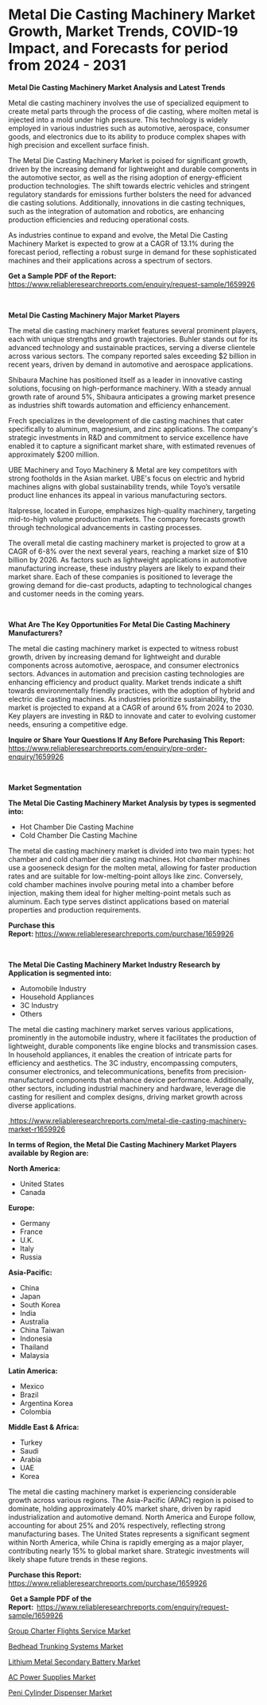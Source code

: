 <p><h1>Metal Die Casting Machinery Market Growth, Market Trends, COVID-19 Impact, and Forecasts for period from 2024 - 2031</h1></p><p><strong>Metal Die Casting Machinery Market Analysis and Latest Trends</strong></p>
<p><p>Metal die casting machinery involves the use of specialized equipment to create metal parts through the process of die casting, where molten metal is injected into a mold under high pressure. This technology is widely employed in various industries such as automotive, aerospace, consumer goods, and electronics due to its ability to produce complex shapes with high precision and excellent surface finish.</p><p>The Metal Die Casting Machinery Market is poised for significant growth, driven by the increasing demand for lightweight and durable components in the automotive sector, as well as the rising adoption of energy-efficient production technologies. The shift towards electric vehicles and stringent regulatory standards for emissions further bolsters the need for advanced die casting solutions. Additionally, innovations in die casting techniques, such as the integration of automation and robotics, are enhancing production efficiencies and reducing operational costs.</p><p>As industries continue to expand and evolve, the Metal Die Casting Machinery Market is expected to grow at a CAGR of 13.1% during the forecast period, reflecting a robust surge in demand for these sophisticated machines and their applications across a spectrum of sectors.</p></p>
<p><strong>Get a Sample PDF of the Report:&nbsp;</strong> <a href="https://www.reliableresearchreports.com/enquiry/request-sample/1659926?utm_campaign=13&utm_medium=2&utm_source=Github&utm_content=ia&utm_term=26102024&utm_id=metal-die-casting-machinery">https://www.reliableresearchreports.com/enquiry/request-sample/1659926</a></p>
<p>&nbsp;</p>
<p><strong>Metal Die Casting Machinery Major Market Players</strong></p>
<p><p>The metal die casting machinery market features several prominent players, each with unique strengths and growth trajectories. Buhler stands out for its advanced technology and sustainable practices, serving a diverse clientele across various sectors. The company reported sales exceeding $2 billion in recent years, driven by demand in automotive and aerospace applications.</p><p>Shibaura Machine has positioned itself as a leader in innovative casting solutions, focusing on high-performance machinery. With a steady annual growth rate of around 5%, Shibaura anticipates a growing market presence as industries shift towards automation and efficiency enhancement.</p><p>Frech specializes in the development of die casting machines that cater specifically to aluminum, magnesium, and zinc applications. The company's strategic investments in R&D and commitment to service excellence have enabled it to capture a significant market share, with estimated revenues of approximately $200 million.</p><p>UBE Machinery and Toyo Machinery & Metal are key competitors with strong footholds in the Asian market. UBE's focus on electric and hybrid machines aligns with global sustainability trends, while Toyo’s versatile product line enhances its appeal in various manufacturing sectors.</p><p>Italpresse, located in Europe, emphasizes high-quality machinery, targeting mid-to-high volume production markets. The company forecasts growth through technological advancements in casting processes.</p><p>The overall metal die casting machinery market is projected to grow at a CAGR of 6-8% over the next several years, reaching a market size of $10 billion by 2026. As factors such as lightweight applications in automotive manufacturing increase, these industry players are likely to expand their market share. Each of these companies is positioned to leverage the growing demand for die-cast products, adapting to technological changes and customer needs in the coming years.</p></p>
<p>&nbsp;</p>
<p><strong>What Are The Key Opportunities For Metal Die Casting Machinery Manufacturers?</strong></p>
<p><p>The metal die casting machinery market is expected to witness robust growth, driven by increasing demand for lightweight and durable components across automotive, aerospace, and consumer electronics sectors. Advances in automation and precision casting technologies are enhancing efficiency and product quality. Market trends indicate a shift towards environmentally friendly practices, with the adoption of hybrid and electric die casting machines. As industries prioritize sustainability, the market is projected to expand at a CAGR of around 6% from 2024 to 2030. Key players are investing in R&D to innovate and cater to evolving customer needs, ensuring a competitive edge.</p></p>
<p><strong>Inquire or Share Your Questions If Any Before Purchasing This Report:</strong> <a href="https://www.reliableresearchreports.com/enquiry/pre-order-enquiry/1659926?utm_campaign=13&utm_medium=2&utm_source=Github&utm_content=ia&utm_term=26102024&utm_id=metal-die-casting-machinery">https://www.reliableresearchreports.com/enquiry/pre-order-enquiry/1659926</a></p>
<p>&nbsp;</p>
<p><strong>Market Segmentation</strong></p>
<p><strong>The Metal Die Casting Machinery Market Analysis by types is segmented into:</strong></p>
<p><ul><li>Hot Chamber Die Casting Machine</li><li>Cold Chamber Die Casting Machine</li></ul></p>
<p><p>The metal die casting machinery market is divided into two main types: hot chamber and cold chamber die casting machines. Hot chamber machines use a gooseneck design for the molten metal, allowing for faster production rates and are suitable for low-melting-point alloys like zinc. Conversely, cold chamber machines involve pouring metal into a chamber before injection, making them ideal for higher melting-point metals such as aluminum. Each type serves distinct applications based on material properties and production requirements.</p></p>
<p><strong>Purchase this Report:&nbsp;</strong><a href="https://www.reliableresearchreports.com/purchase/1659926?utm_campaign=13&utm_medium=2&utm_source=Github&utm_content=ia&utm_term=26102024&utm_id=metal-die-casting-machinery">https://www.reliableresearchreports.com/purchase/1659926</a></p>
<p>&nbsp;</p>
<p><strong>The Metal Die Casting Machinery Market Industry Research by Application is segmented into:</strong></p>
<p><ul><li>Automobile Industry</li><li>Household Appliances</li><li>3C Industry</li><li>Others</li></ul></p>
<p><p>The metal die casting machinery market serves various applications, prominently in the automobile industry, where it facilitates the production of lightweight, durable components like engine blocks and transmission cases. In household appliances, it enables the creation of intricate parts for efficiency and aesthetics. The 3C industry, encompassing computers, consumer electronics, and telecommunications, benefits from precision-manufactured components that enhance device performance. Additionally, other sectors, including industrial machinery and hardware, leverage die casting for resilient and complex designs, driving market growth across diverse applications.</p></p>
<p><a href="https://www.reliableresearchreports.com/metal-die-casting-machinery-market-r1659926?utm_campaign=13&utm_medium=2&utm_source=Github&utm_content=ia&utm_term=26102024&utm_id=metal-die-casting-machinery">&nbsp;https://www.reliableresearchreports.com/metal-die-casting-machinery-market-r1659926</a></p>
<p><strong>In terms of Region, the Metal Die Casting Machinery Market Players available by Region are:</strong></p>
<p>
    <p> <strong> North America: </strong>
        <ul>
            <li>United States</li>
            <li>Canada</li>
        </ul>
        </p> 
    <p> <strong> Europe: </strong>
        <ul>
            <li>Germany</li>
            <li>France</li>
            <li>U.K.</li>
            <li>Italy</li>
            <li>Russia</li>
        </ul>
        </p> 
    <p> <strong> Asia-Pacific: </strong>
        <ul>
            <li>China</li>
            <li>Japan</li>
            <li>South Korea</li>
            <li>India</li>
            <li>Australia</li>
            <li>China Taiwan</li>
            <li>Indonesia</li>
            <li>Thailand</li>
            <li>Malaysia</li>
        </ul>
        </p> 
    <p> <strong> Latin America: </strong>
        <ul>
            <li>Mexico</li>
            <li>Brazil</li>
            <li>Argentina Korea</li>
            <li>Colombia</li>
        </ul>
        </p> 
    <p> <strong> Middle East & Africa: </strong>
        <ul>
            <li>Turkey</li>
            <li>Saudi</li>
            <li>Arabia</li>
            <li>UAE</li>
            <li>Korea</li>
        </ul>
    </p>
    </p>
<p><p>The metal die casting machinery market is experiencing considerable growth across various regions. The Asia-Pacific (APAC) region is poised to dominate, holding approximately 40% market share, driven by rapid industrialization and automotive demand. North America and Europe follow, accounting for about 25% and 20% respectively, reflecting strong manufacturing bases. The United States represents a significant segment within North America, while China is rapidly emerging as a major player, contributing nearly 15% to global market share. Strategic investments will likely shape future trends in these regions.</p></p>
<p><strong>Purchase this Report: </strong><a href="https://www.reliableresearchreports.com/purchase/1659926?utm_campaign=13&utm_medium=2&utm_source=Github&utm_content=ia&utm_term=26102024&utm_id=metal-die-casting-machinery">https://www.reliableresearchreports.com/purchase/1659926</a></p>
<p>&nbsp;<strong>Get a Sample PDF of the Report:&nbsp;&nbsp;</strong><a href="https://www.reliableresearchreports.com/enquiry/request-sample/1659926?utm_campaign=13&utm_medium=2&utm_source=Github&utm_content=ia&utm_term=26102024&utm_id=metal-die-casting-machinery">https://www.reliableresearchreports.com/enquiry/request-sample/1659926</a></p>
<p><strong></strong></p>
<p><p><a href="https://github.com/maniehilp9ib/Market-Research-Report-List-1/blob/main/group-charter-flights-service-market.md?utm_campaign=13&utm_medium=2&utm_source=Github&utm_content=ia&utm_term=26102024&utm_id=metal-die-casting-machinery">Group Charter Flights Service Market</a></p><p><a href="https://github.com/roydonhol47/Market-Research-Report-List-1/blob/main/bedhead-trunking-systems-market.md?utm_campaign=13&utm_medium=2&utm_source=Github&utm_content=ia&utm_term=26102024&utm_id=metal-die-casting-machinery">Bedhead Trunking Systems Market</a></p><p><a href="https://www.linkedin.com/pulse/lithium-metal-secondary-battery-market-maturity-analysis-regional-l8xlc?utm_campaign=13&utm_medium=2&utm_source=Github&utm_content=ia&utm_term=26102024&utm_id=metal-die-casting-machinery">Lithium Metal Secondary Battery Market</a></p><p><a href="https://www.linkedin.com/pulse/investment-opportunities-ac-power-supplies-sector-risk-analysis-othbc?utm_campaign=13&utm_medium=2&utm_source=Github&utm_content=ia&utm_term=26102024&utm_id=metal-die-casting-machinery">AC Power Supplies Market</a></p><p><a href="https://issuu.com/reportprime-2/docs/peni-cylinder-dispenser-market-size_0b38169afb3273?utm_campaign=13&utm_medium=2&utm_source=Github&utm_content=ia&utm_term=26102024&utm_id=metal-die-casting-machinery">Peni Cylinder Dispenser Market</a></p></p>